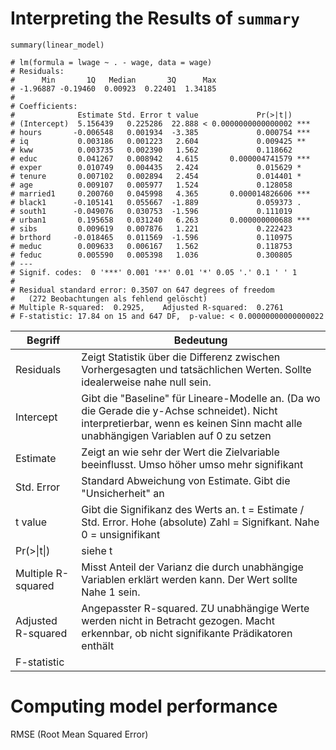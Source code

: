 # Interpreting the Results of `summary`

```{r}
summary(linear_model)

# lm(formula = lwage ~ . - wage, data = wage)
# Residuals:
#      Min       1Q   Median       3Q      Max
# -1.96887 -0.19460  0.00923  0.22401  1.34185
# 
# Coefficients:
#              Estimate Std. Error t value             Pr(>|t|)
# (Intercept)  5.156439   0.225286  22.888 < 0.0000000000000002 ***
# hours       -0.006548   0.001934  -3.385             0.000754 ***
# iq           0.003186   0.001223   2.604             0.009425 **
# kww          0.003735   0.002390   1.562             0.118662
# educ         0.041267   0.008942   4.615       0.000004741579 ***
# exper        0.010749   0.004435   2.424             0.015629 *
# tenure       0.007102   0.002894   2.454             0.014401 *
# age          0.009107   0.005977   1.524             0.128058
# married1     0.200760   0.045998   4.365       0.000014826606 ***
# black1      -0.105141   0.055667  -1.889             0.059373 .
# south1      -0.049076   0.030753  -1.596             0.111019
# urban1       0.195658   0.031240   6.263       0.000000000688 ***
# sibs         0.009619   0.007876   1.221             0.222423
# brthord     -0.018465   0.011569  -1.596             0.110975
# meduc        0.009633   0.006167   1.562             0.118753
# feduc        0.005590   0.005398   1.036             0.300805
# ---
# Signif. codes:  0 '***' 0.001 '**' 0.01 '*' 0.05 '.' 0.1 ' ' 1
# 
# Residual standard error: 0.3507 on 647 degrees of freedom
#   (272 Beobachtungen als fehlend gelöscht)
# Multiple R-squared:  0.2925,    Adjusted R-squared:  0.2761
# F-statistic: 17.84 on 15 and 647 DF,  p-value: < 0.00000000000000022
```

| Begriff | Bedeutung |
| -- | -- |
| Residuals | Zeigt Statistik über die Differenz zwischen Vorhergesagten und tatsächlichen Werten. Sollte idealerweise nahe null sein. |
| Intercept | Gibt die "Baseline" für Lineare-Modelle an. (Da wo die Gerade die y-Achse schneidet). Nicht interpretierbar, wenn es keinen Sinn macht alle unabhängigen Variablen auf 0 zu setzen
| Estimate | Zeigt an wie sehr der Wert die Zielvariable beeinflusst. Umso höher umso mehr signifikant |
| Std. Error | Standard Abweichung von Estimate. Gibt die "Unsicherheit" an |
| t value | Gibt die Signifikanz des Werts an. t = Estimate / Std. Error. Hohe (absolute) Zahl = Signifkant. Nahe 0 = unsignifikant | 
| Pr(>\|t\|) | siehe t |
| Multiple R-squared | Misst Anteil der Varianz die durch unabhängige Variablen erklärt werden kann. Der Wert sollte Nahe 1 sein. |
| Adjusted R-squared | Angepasster R-squared. ZU unabhängige Werte werden nicht in Betracht gezogen. Macht erkennbar, ob nicht signifikante Prädikatoren enthält |
| F-statistic | | 

# Computing model performance
RMSE (Root Mean Squared Error)

```{r}

```
